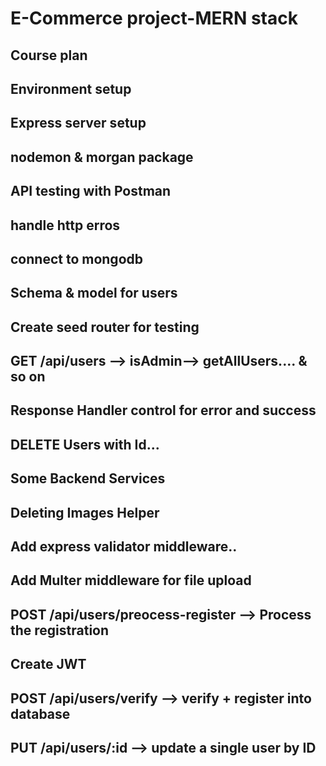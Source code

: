 # E-Commerce project-MERN stack

## Course plan

## Environment setup

## Express server setup

## nodemon & morgan package

## API testing with Postman

## handle http erros

## connect to mongodb

## Schema & model for users

## Create seed router for testing

## GET /api/users --> isAdmin--> getAllUsers.... & so on

## Response Handler control for error and success

## DELETE Users with Id...

## Some Backend Services

## Deleting Images Helper

## Add express validator middleware..

## Add Multer middleware for file upload

## POST /api/users/preocess-register --> Process the registration

## Create JWT

## POST /api/users/verify --> verify + register into database

## PUT /api/users/:id --> update a single user by ID
